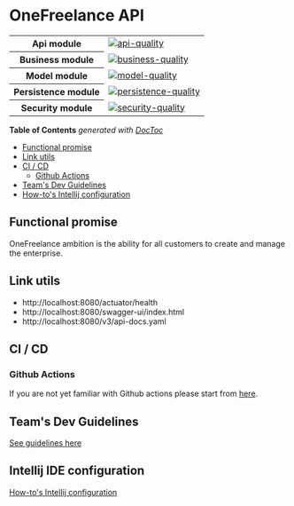 # OneFreelance API

<table>
    <tr>
        <th>Api module</th>
        <td><a href="https://sonarcloud.io/project/overview?id=grisbibi_onefreelance-api"><img src="https://sonarcloud.io/api/project_badges/measure?project=grisbibi_onefreelance-api&metric=alert_status" alt="api-quality" /></a></td>
    </tr>
    <tr>
        <th>Business module</th>
        <td><a href="https://sonarcloud.io/project/overview?id=grisbibi_onefreelance-business"><img src="https://sonarcloud.io/api/project_badges/measure?project=grisbibi_onefreelance-business&metric=alert_status" alt="business-quality" /></a></td>
    </tr>
    <tr>
        <th>Model module</th>
        <td><a href="https://sonarcloud.io/project/overview?id=grisbibi_onefreelance-model"><img src="https://sonarcloud.io/api/project_badges/measure?project=grisbibi_onefreelance-model&metric=alert_status" alt="model-quality" /></a></td>
    </tr>
    <tr>
        <th>Persistence module</th>
        <td><a href="https://sonarcloud.io/project/overview?id=grisbibi_onefreelance-persistence"><img src="https://sonarcloud.io/api/project_badges/measure?project=grisbibi_onefreelance-persistence&metric=alert_status" alt="persistence-quality" /></a></td>
    </tr>
    <tr>
        <th>Security module</th>
        <td><a href="https://sonarcloud.io/project/overview?id=grisbibi_onefreelance-security"><img src="https://sonarcloud.io/api/project_badges/measure?project=grisbibi_onefreelance-security&metric=alert_status" alt="security-quality" /></a></td>
    </tr>
</table>


<!-- START doctoc generated TOC please keep comment here to allow auto update -->
<!-- DON'T EDIT THIS SECTION, INSTEAD RE-RUN doctoc TO UPDATE -->
**Table of Contents**  *generated with [DocToc](https://github.com/thlorenz/doctoc)*

- [Functional promise](#functional-promise)
- [Link utils](#link-utils)
- [CI / CD](#ci--cd)
    - [Github Actions](#github-actions)
- [Team's Dev Guidelines](#teams-dev-guidelines)
- [How-to's Intellij configuration](#intellij-ide-configuration)

## Functional promise

OneFreelance ambition is the ability for all customers to create and manage the enterprise.

## Link utils

- http://localhost:8080/actuator/health
- http://localhost:8080/swagger-ui/index.html
- http://localhost:8080/v3/api-docs.yaml

## CI / CD

### Github Actions

If you are not yet familiar with Github actions please start from [here](https://docs.github.com/en/actions).

## Team's Dev Guidelines

[See guidelines here](docs/guidelines/README.md)

## Intellij IDE configuration

[How-to's Intellij configuration](docs/configide/README.md)